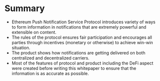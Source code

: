 # Summary

* Ethereum Push Notification Service Protocol introduces variety of ways to form information in  notifications that are extremely powerful and extensible on content.
* The rules of the protocol ensures fair participation and encourages all parties through incentives \(monetary or otherwise\) to achieve win-win situation.
* The product shows how notifications are getting delivered on both centralized and decentralized carriers.
* Most of the features of protocol and product including the DeFi aspect were created before writing this whitepaper to ensure that the information is as accurate as possible.

